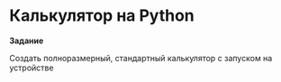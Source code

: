 # Калькулятор на Python

**Задание**

Создать полноразмерный, стандартный калькулятор с запуском на устройстве
